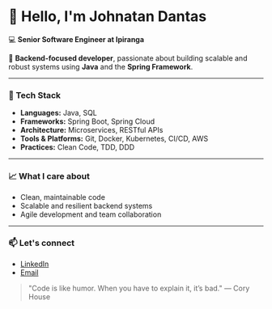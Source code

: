 # 👋 Hello, I'm Johnatan Dantas

💻 **Senior Software Engineer at Ipiranga**

🎯 **Backend-focused developer**, passionate about building scalable and robust systems using **Java** and the **Spring Framework**.

---

### 💼 Tech Stack
- **Languages:** Java, SQL
- **Frameworks:** Spring Boot, Spring Cloud
- **Architecture:** Microservices, RESTful APIs
- **Tools & Platforms:** Git, Docker, Kubernetes, CI/CD, AWS
- **Practices:** Clean Code, TDD, DDD

---

### 📈 What I care about
- Clean, maintainable code
- Scalable and resilient backend systems
- Agile development and team collaboration

---

### 📫 Let's connect
- [LinkedIn](https://www.linkedin.com/in/seu-usuario)
- [Email](mailto:seuemail@exemplo.com)

> "Code is like humor. When you have to explain it, it’s bad." — Cory House

